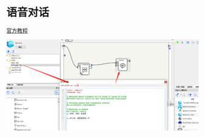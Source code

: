 # 语音对话

[官方教程](file:///C:/Program%20Files%20%28x86%29/Softbank%20Robotics/Choregraphe%20Suite%202.5/share/doc/software/choregraphe/tutos/dialog_topic.html)

![](/assets/13)





